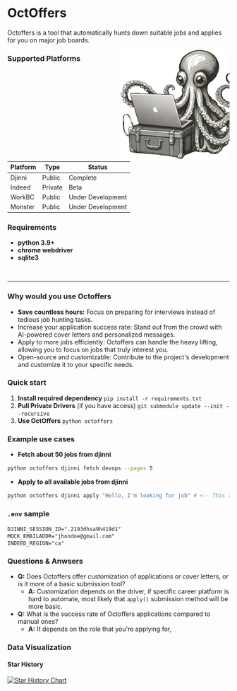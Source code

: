 # OctOffers
Octoffers is a tool that automatically hunts down suitable jobs and applies for you on major job boards.


<img src="./.assets/octoffers_mascot.png" align="right" width="50%">

### Supported Platforms
| Platform | Type    | Status            |
|----------|---------|-------------------|
| Djinni   | Public  | Complete          |
| Indeed   | Private | Beta              |
| WorkBC   | Public  | Under Development |
| Monster  | Public  | Under Development |

### Requirements
- **python 3.9+**
- **chrome webdriver**
- **sqlite3**

<br>
<hr>

### Why would you use Octoffers

- **Save countless hours:** Focus on preparing for interviews instead of tedious job hunting tasks.
- Increase your application success rate: Stand out from the crowd with AI-powered cover letters and personalized messages.
- Apply to more jobs efficiently: Octoffers can handle the heavy lifting, allowing you to focus on jobs that truly interest you.
- Open-source and customizable: Contribute to the project's development and customize it to your specific needs.

### Quick start
1) **Install required dependency**
`pip install -r requirements.txt`
2) **Pull Private Drivers** (if you have access)
`git submodule update --init --recursive`
3) **Use OctOffers**
`python octoffers`

### Example use cases
- **Fetch about 50 jobs from djinni**
```bash
python octoffers djinni fetch devops --pages 5
```
- **Apply to all available jobs from djinni**
```bash
python octoffers djinni apply "Hello, I'm looking for job" # <-- This argument stands for cover letter
```

### `.env` sample
```env
DJINNI_SESSION_ID=".2193dhsa9h419d1"
MOCK_EMAILADDR="jhondoe@gmail.com"
INDEED_REGION="ca"
```

### Questions & Anwsers
- **Q:** Does Octoffers offer customization of applications or cover letters, or is it more of a basic submission tool?
    - **A:** Customization depends on the driver, if specific career platform is hard to automate, most likely that `apply()` submission method will be more basic.
- **Q:** What is the success rate of Octoffers applications compared to manual ones?
    - **A:** It depends on the role that you're applying for,

### Data Visualization

#### Star History

<a href="https://star-history.com/#init64/octoffers&Date">
 <picture>
   <source media="(prefers-color-scheme: dark)" srcset="https://api.star-history.com/svg?repos=init64/octoffers&type=Date&theme=dark" />
   <source media="(prefers-color-scheme: light)" srcset="https://api.star-history.com/svg?repos=init64/octoffers&type=Date" />
   <img alt="Star History Chart" src="https://api.star-history.com/svg?repos=init64/octoffers&type=Date" />
 </picture>
</a>
